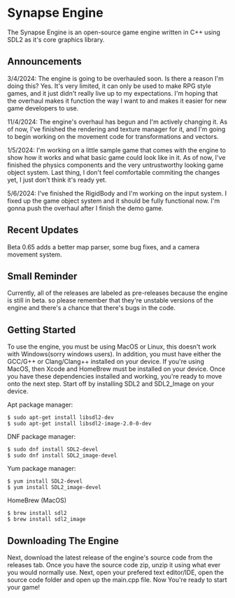 # <!-- ![](assets/synapselogo2.png) -->Synapse Engine

<!-- ![](assets/synapselogo2.png) -->

The Synapse Engine is an open-source game engine written in C++ using SDL2 as it's core graphics library.<!-- Default assets made by @CarlBirch from the BirchEngine -->

## Announcements
3/4/2024: The engine is going to be overhauled soon. Is there a reason I'm doing this? Yes. It's very limited, it can only be used to make RPG style games, and it just didn't really live up to my expectations. I'm hoping that the overhaul makes it function the way I want to and makes it easier for new game developers to use.

11/4/2024: The engine's overhaul has begun and I'm actively changing it. As of now, I've finished the rendering and texture manager for it, and I'm going to begin working on the movement code for transformations and vectors.

1/5/2024: I'm working on a little sample game that comes with the engine to show how it works and what basic game could look like in it. As of now, I've finished the physics components and the very untrustworthy looking game object system. Last thing, I don't feel comfortable commiting the changes yet, I just don't think it's ready yet.

5/6/2024: I've finished the RigidBody and I'm working on the input system. I fixed up the game object system and it should be fully functional now. I'm gonna push the overhaul after I finish the demo game.

## Recent Updates
Beta 0.65 adds a better map parser, some bug fixes, and a camera movement system.

## Small Reminder
Currently, all of the releases are labeled as pre-releases because the engine is still in beta. so please remember that they're unstable versions of the engine and there's a chance that there's bugs in the code.

## Getting Started
To use the engine, you must be using MacOS or Linux, this doesn't work with Windows(sorry windows users). In addition, you must have either the GCC/G++ or Clang/Clang++ installed on your device. If you're using MacOS, then Xcode and HomeBrew must be installed on your device. Once you have these dependencies installed and working, you're ready to move onto the next step. Start off by installing SDL2 and SDL2_Image on your device.

Apt package manager:

```
$ sudo apt-get install libsdl2-dev
$ sudo apt-get install libsdl2-image-2.0-0-dev
```

DNF package manager:

```
$ sudo dnf install SDL2-devel
$ sudo dnf install SDL2_image-devel
```

Yum package manager:

```
$ yum install SDL2-devel
$ yum install SDL2_image-devel
```

HomeBrew (MacOS)

```
$ brew install sdl2
$ brew install sdl2_image
```

## Downloading The Engine

Next, download the latest release of the engine's source code from the releases tab.
Once you have the source code zip, unzip it using what ever you would normally use.
Next, open your prefered text editor/IDE, open the source code folder and open up the main.cpp file.
Now You're ready to start your game!

<!-- ## Using The Engine -->
